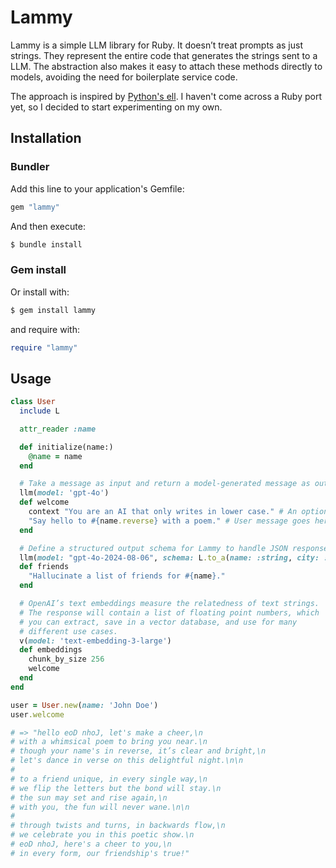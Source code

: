 # Lammy

Lammy is a simple LLM library for Ruby. It doesn’t treat prompts as just strings. They represent the entire code that generates the strings sent to a LLM. The abstraction also makes it easy to attach these methods directly to models, avoiding the need for boilerplate service code.

The approach is inspired by [Python's ell](https://github.com/MadcowD/ell). I haven't come across a Ruby port yet, so I decided to start experimenting on my own.

## Installation

### Bundler

Add this line to your application's Gemfile:

```ruby
gem "lammy"
```

And then execute:

```bash
$ bundle install
```

### Gem install

Or install with:

```bash
$ gem install lammy
```

and require with:

```ruby
require "lammy"
```

## Usage

```ruby
class User
  include L

  attr_reader :name

  def initialize(name:)
    @name = name
  end

  # Take a message as input and return a model-generated message as output
  llm(model: 'gpt-4o')
  def welcome
    context "You are an AI that only writes in lower case." # An optional system message
    "Say hello to #{name.reverse} with a poem." # User message goes here
  end

  # Define a structured output schema for Lammy to handle JSON responses
  llm(model: "gpt-4o-2024-08-06", schema: L.to_a(name: :string, city: :string))
  def friends
    "Hallucinate a list of friends for #{name}."
  end

  # OpenAI’s text embeddings measure the relatedness of text strings.
  # The response will contain a list of floating point numbers, which
  # you can extract, save in a vector database, and use for many
  # different use cases.
  v(model: 'text-embedding-3-large')
  def embeddings
    chunk_by_size 256
    welcome
  end
end

user = User.new(name: 'John Doe')
user.welcome

# => "hello eoD nhoJ, let's make a cheer,\n
# with a whimsical poem to bring you near.\n
# though your name's in reverse, it’s clear and bright,\n
# let's dance in verse on this delightful night.\n\n
#
# to a friend unique, in every single way,\n
# we flip the letters but the bond will stay.\n
# the sun may set and rise again,\n
# with you, the fun will never wane.\n\n
#
# through twists and turns, in backwards flow,\n
# we celebrate you in this poetic show.\n
# eoD nhoJ, here's a cheer to you,\n
# in every form, our friendship's true!"
```
